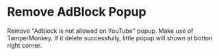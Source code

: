 # Remove AdBlock Popup
Remove "Adblock is not allowed on YouTube" popup.
Make use of TamperMonkey.
If it delete successfully, little popup will shown at botton right corner.

